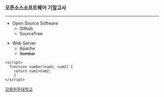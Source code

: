### 오픈소스소프트웨어 기말고사
* * * *

* Open Source Software
  * Github
  * SourceTree
  
+ Web Server
  + Apache
  + ~~Sambar~~
  
``` script
<script>
  function number(num1, num2) {
    return num1+num2;
    }
</script>
```

[강릉원주대학교](https://www.gwnu.ac.kr/sites/kor/index.do)
